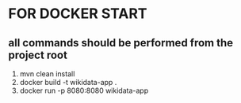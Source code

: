 # FOR DOCKER START
## all commands should be performed from the project root
1) mvn clean install
2) docker build -t wikidata-app .
3) docker run -p 8080:8080 wikidata-app